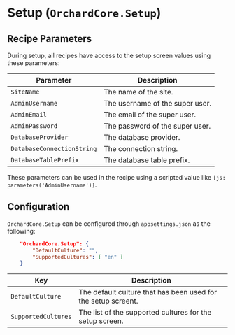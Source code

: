 # Setup (`OrchardCore.Setup`)

## Recipe Parameters

During setup, all recipes have access to the setup screen values using these parameters:

| Parameter | Description |
| --- | --- |
| `SiteName` | The name of the site. |
| `AdminUsername` | The username of the super user. |
| `AdminEmail` | The email of the super user. |
| `AdminPassword` | The password of the super user. |
| `DatabaseProvider` | The database provider. |
| `DatabaseConnectionString` | The connection string. |
| `DatabaseTablePrefix` | The database table prefix. |

These parameters can be used in the recipe using a scripted value like `[js: parameters('AdminUsername')]`.

## Configuration
`OrchardCore.Setup` can be configured through `appsettings.json` as the following:

```json
    "OrchardCore.Setup": {
        "DefaultCulture": "",
        "SupportedCultures": [ "en" ]
    }
```

| Key | Description |
| --- | --- |
| `DefaultCulture` | The default culture that has been used for the setup screent. |
| `SupportedCultures` | The list of the supported cultures for the setup screen. |